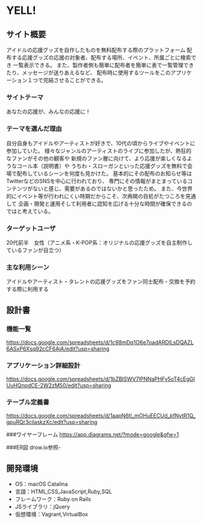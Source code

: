 # YELL!

## サイト概要
アイドルの応援グッズを自作したものを無料配布する際のプラットフォーム
配布する応援グッズの応援の対象者、配布する場所、イベント、所属ごとに検索でき
一覧表示できる。
また、製作者側も簡単に配布者を簡単に表で一覧管理できたり、メッセージが送りあえるなど、
配布時に使用するツールをこのアプリケーション１つで完結させることができる。

### サイトテーマ
あなたの応援が、みんなの応援に！

### テーマを選んだ理由
自分自身もアイドルやアーティストが好きで、10代の頃からライブやイベントに参加していた。
様々なジャンルのアーティストのライブに参加したが、熱狂的なファンがその他の観客や
新規のファン層に向けて、より応援が楽しくなるようなコール本（説明書）や
うちわ・スローガンといった応援グッズを無料で会場で配布しているシーンを何度も見かけた。
基本的にその配布のお知らせ等はTwitterなどのSNSを中心に行われており、
専門にその情報がまとまっているコンテンツがないと感じ、需要があるのではないかと思ったため。
また、今世界的にイベント等が行われにくい時期だからこそ、次再開の目処がたつころを見通して
企画・開発と運用そして利用者に認知を広げる十分な時間が確保できるのではと考えている。

### ターゲットユーザ
20代前半　女性（アニメ系・K-POP系：オリジナルの応援グッズを自主制作しているファンが目立つ）

### 主な利用シーン
アイドルやアーティスト・タレントの応援グッズをファン同士配布・交換を予約する際に利用する


## 設計書

### 機能一覧
<https://docs.google.com/spreadsheets/d/1c98mDq1O6e7oadARDlLsDQAZL6ASxP6Xsq92cCF6AjA/edit?usp=sharing>

### アプリケーション詳細設計
https://docs.google.com/spreadsheets/d/1bZBISWV7lPNNaPHFy5oT4cEgGIUuHQnpdCE-2W2zM50/edit?usp=sharing

### テーブル定義書
https://docs.google.com/spreadsheets/d/1aapN6tI_mOHuEECUd_kfNytR1Q_gpuRQr3cilaskzXc/edit?usp=sharing

###ワイヤーフレーム
https://app.diagrams.net/?mode=google&gfw=1

###ER図
drow.io参照-


###

## 開発環境
- OS：macOS Catalina
- 言語：HTML,CSS,JavaScript,Ruby,SQL
- フレームワーク：Ruby on Rails
- JSライブラリ：jQuery
- 仮想環境：Vagrant,VirtualBox

